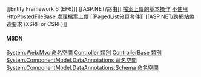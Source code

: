 [[Entity Framework 6 (EF6)]]
[[ASP.NET/路由]]
[檔案上傳的基本操作](https://kevintsengtw.blogspot.com/2013/03/aspnet-mvc.html)
[不使用 HttpPostedFileBase 處理檔案上傳](https://kevintsengtw.blogspot.com/2013/03/aspnet-mvc-httppostedfilebase.html)
[[PagedList分頁套件]]
[[ASP.NET/跨網站偽造要求 (XSRF or CSRF)]]
#### MSDN
[System.Web.Mvc 命名空間](https://learn.microsoft.com/zh-tw/dotnet/api/system.web.mvc?view=aspnet-mvc-5.2)
[Controller 類別](https://learn.microsoft.com/zh-tw/dotnet/api/system.web.mvc.controller?view=aspnet-mvc-5.2)
[ControllerBase 類別](https://learn.microsoft.com/zh-tw/dotnet/api/system.web.mvc.controllerbase?view=aspnet-mvc-5.2)
[System.ComponentModel.DataAnnotations 命名空間](https://learn.microsoft.com/zh-tw/dotnet/api/system.componentmodel.dataannotations?view=net-6.0)
[System.ComponentModel.DataAnnotations.Schema 命名空間](https://learn.microsoft.com/zh-tw/dotnet/api/system.componentmodel.dataannotations.schema?view=net-6.0)

